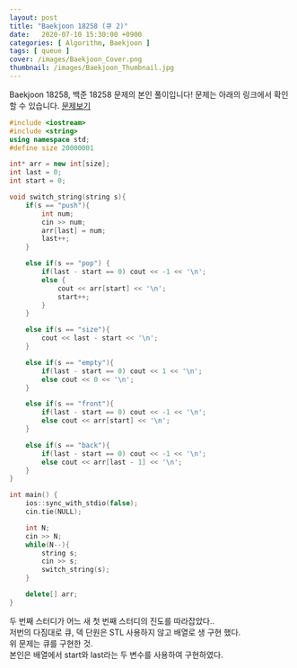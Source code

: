 ```yaml
---
layout: post
title: "Baekjoon 18258 (큐 2)"
date:   2020-07-10 15:30:00 +0900
categories: [ Algorithm, Baekjoon ]
tags: [ queue ]
cover: /images/Baekjoon_Cover.png
thumbnail: /images/Baekjoon_Thumbnail.jpg
---
```


Baekjoon 18258, 백준 18258 문제의 본인 풀이입니다!
문제는 아래의 링크에서 확인할 수 있습니다.
[문제보기][prob]
<!-- more -->
```c++
#include <iostream>
#include <string>
using namespace std;
#define size 20000001

int* arr = new int[size];
int last = 0;
int start = 0;

void switch_string(string s){
    if(s == "push"){
        int num;
        cin >> num;
        arr[last] = num;
        last++;
    }

    else if(s == "pop") {
        if(last - start == 0) cout << -1 << '\n';
        else {
            cout << arr[start] << '\n';
            start++;
        }
    }

    else if(s == "size"){
        cout << last - start << '\n';
    }

    else if(s == "empty"){
        if(last - start == 0) cout << 1 << '\n';
        else cout << 0 << '\n';
    }

    else if(s == "front"){
        if(last - start == 0) cout << -1 << '\n';
        else cout << arr[start] << '\n';
    }

    else if(s == "back"){
        if(last - start == 0) cout << -1 << '\n';
        else cout << arr[last - 1] << '\n';
    }
}

int main() {
    ios::sync_with_stdio(false);
    cin.tie(NULL);

    int N;
    cin >> N;
    while(N--){
        string s;
        cin >> s;
        switch_string(s);
    }

    delete[] arr;
}
```
두 번째 스터디가 어느 새 첫 번째 스터디의 진도를 따라잡았다..  
저번의 다짐대로 큐, 덱 단원은 STL 사용하지 않고 배열로 생 구현 했다.  
위 문제는 큐를 구현한 것.  
본인은 배열에서 start와 last라는 두 변수를 사용하여 구현하였다.


[prob]: https://www.acmicpc.net/problem/18258